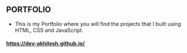 ## PORTFOLIO
- This is my Portfolio where you will find the projects that I built using HTML, CSS and JavaScript.
#### https://dev-akhilesh.github.io/
